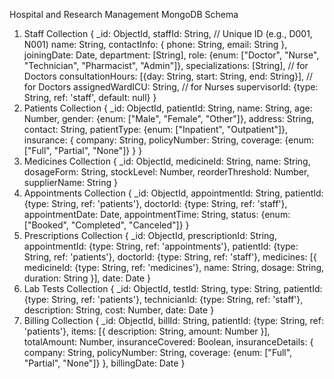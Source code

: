 Hospital and Research Management
MongoDB Schema
1. Staff Collection
{
 _id: ObjectId,
 staffId: String, // Unique ID (e.g., D001, N001)
 name: String,
 contactInfo: {
 phone: String,
 email: String
 },
 joiningDate: Date,
 department: [String],
 role: {enum: ["Doctor", "Nurse", "Technician", "Pharmacist", "Admin"]},
 specializations: [String], // for Doctors
 consultationHours: [{day: String, start: String, end: String}], // for Doctors
 assignedWardICU: String, // for Nurses
 supervisorId: {type: String, ref: 'staff', default: null}
}
2. Patients Collection
{
 _id: ObjectId,
 patientId: String,
 name: String,
 age: Number,
 gender: {enum: ["Male", "Female", "Other"]},
 address: String,
 contact: String,
 patientType: {enum: ["Inpatient", "Outpatient"]},
 insurance: {
 company: String,
 policyNumber: String,
 coverage: {enum: ["Full", "Partial", "None"]}
 }
}
3. Medicines Collection
{
 _id: ObjectId,
 medicineId: String,
 name: String,
 dosageForm: String,
 stockLevel: Number,
 reorderThreshold: Number,
 supplierName: String
}
4. Appointments Collection
{
 _id: ObjectId,
 appointmentId: String,
 patientId: {type: String, ref: 'patients'},
 doctorId: {type: String, ref: 'staff'},
 appointmentDate: Date,
 appointmentTime: String,
 status: {enum: ["Booked", "Completed", "Canceled"]}
}
5. Prescriptions Collection
{
 _id: ObjectId,
 prescriptionId: String,
 appointmentId: {type: String, ref: 'appointments'},
 patientId: {type: String, ref: 'patients'},
 doctorId: {type: String, ref: 'staff'},
 medicines: [{
 medicineId: {type: String, ref: 'medicines'},
 name: String,
 dosage: String,
 duration: String
 }],
 date: Date
}
6. Lab Tests Collection
{
 _id: ObjectId,
 testId: String,
 type: String,
 patientId: {type: String, ref: 'patients'},
 technicianId: {type: String, ref: 'staff'},
 description: String,
 cost: Number,
 date: Date
}
7. Billing Collection
{
 _id: ObjectId,
 billId: String,
 patientId: {type: String, ref: 'patients'},
 items: [{
 description: String,
 amount: Number
 }],
 totalAmount: Number,
 insuranceCovered: Boolean,
 insuranceDetails: {
 company: String,
 policyNumber: String,
 coverage: {enum: ["Full", "Partial", "None"]}
 },
 billingDate: Date
}
